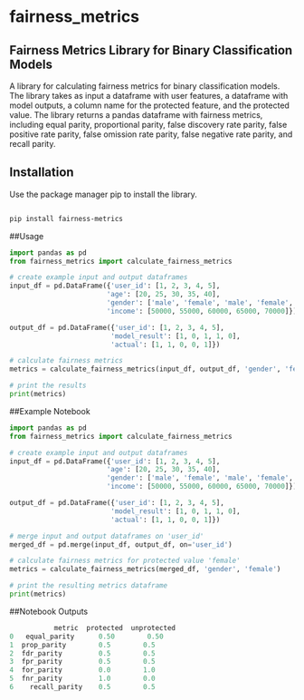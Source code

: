 # fairness_metrics

## Fairness Metrics Library for Binary Classification Models
A library for calculating fairness metrics for binary classification models. The library takes as input a dataframe with user features, a dataframe with model outputs, a column name for the protected feature, and the protected value. The library returns a pandas dataframe with fairness metrics, including equal parity, proportional parity, false discovery rate parity, false positive rate parity, false omission rate parity, false negative rate parity, and recall parity.

## Installation
Use the package manager pip to install the library.

```bash

pip install fairness-metrics

```
##Usage

```python
import pandas as pd
from fairness_metrics import calculate_fairness_metrics

# create example input and output dataframes
input_df = pd.DataFrame({'user_id': [1, 2, 3, 4, 5],
                        'age': [20, 25, 30, 35, 40],
                        'gender': ['male', 'female', 'male', 'female', 'male'],
                        'income': [50000, 55000, 60000, 65000, 70000]})

output_df = pd.DataFrame({'user_id': [1, 2, 3, 4, 5],
                         'model_result': [1, 0, 1, 1, 0],
                         'actual': [1, 1, 0, 0, 1]})

# calculate fairness metrics
metrics = calculate_fairness_metrics(input_df, output_df, 'gender', 'female')

# print the results
print(metrics)
```

##Example Notebook
```python
import pandas as pd
from fairness_metrics import calculate_fairness_metrics

# create example input and output dataframes
input_df = pd.DataFrame({'user_id': [1, 2, 3, 4, 5],
                        'age': [20, 25, 30, 35, 40],
                        'gender': ['male', 'female', 'male', 'female', 'male'],
                        'income': [50000, 55000, 60000, 65000, 70000]})

output_df = pd.DataFrame({'user_id': [1, 2, 3, 4, 5],
                         'model_result': [1, 0, 1, 1, 0],
                         'actual': [1, 1, 0, 0, 1]})

# merge input and output dataframes on 'user_id'
merged_df = pd.merge(input_df, output_df, on='user_id')

# calculate fairness metrics for protected value 'female'
metrics = calculate_fairness_metrics(merged_df, 'gender', 'female')

# print the resulting metrics dataframe
print(metrics)
```
##Notebook Outputs
```python
           metric  protected  unprotected
0   equal_parity      0.50        0.50
1  prop_parity        0.5        0.5
2  fdr_parity         0.5        0.5
3  fpr_parity         0.5        0.5
4  for_parity         0.0        1.0
5  fnr_parity         1.0        0.0
6    recall_parity    0.5        0.5
```


